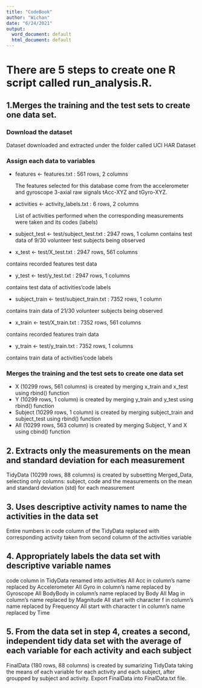 ```yaml
---
title: "CodeBook"
author: "Wichan"
date: "6/24/2021"
output:
  word_document: default
  html_document: default
---
```


# There are 5 steps to create one R script called run_analysis.R.

## 1.Merges the training and the test sets to create one data set.
### Download the dataset
Dataset downloaded and extracted under the folder called UCI HAR Dataset

### Assign each data to variables
  - features <- features.txt : 561 rows, 2 columns 

    The features selected for this database come from the accelerometer and gyroscope 3-axial raw signals tAcc-XYZ and tGyro-XYZ.
  - activities <- activity_labels.txt : 6 rows, 2 columns 
    
    List of activities performed when the corresponding measurements were taken and its codes (labels)
  - subject_test <- test/subject_test.txt : 2947 rows, 1 column 
contains test data of 9/30 volunteer test subjects being observed
  - x_test <- test/X_test.txt : 2947 rows, 561 columns 

contains recorded features test data

  - y_test <- test/y_test.txt : 2947 rows, 1 columns 

contains test data of activities’code labels

  - subject_train <- test/subject_train.txt : 7352 rows, 1 column 

contains train data of 21/30 volunteer subjects being observed

  - x_train <- test/X_train.txt : 7352 rows, 561 columns 

contains recorded features train data

  - y_train <- test/y_train.txt : 7352 rows, 1 columns 

contains train data of activities’code labels

### Merges the training and the test sets to create one data set
  - X (10299 rows, 561 columns) is created by merging x_train and x_test using rbind() function
  - Y (10299 rows, 1 column) is created by merging y_train and y_test using rbind() function
  - Subject (10299 rows, 1 column) is created by merging subject_train and subject_test using rbind() function
  - All (10299 rows, 563 column) is created by merging Subject, Y and X using cbind() function

## 2. Extracts only the measurements on the mean and standard deviation for each measurement
TidyData (10299 rows, 88 columns) is created by subsetting Merged_Data, selecting only columns: subject, code and the measurements on the mean and standard deviation (std) for each measurement

## 3. Uses descriptive activity names to name the activities in the data set
Entire numbers in code column of the TidyData replaced with corresponding activity taken from second column of the activities variable

## 4. Appropriately labels the data set with descriptive variable names
code column in TidyData renamed into activities
All Acc in column’s name replaced by Accelerometer
All Gyro in column’s name replaced by Gyroscope
All BodyBody in column’s name replaced by Body
All Mag in column’s name replaced by Magnitude
All start with character f in column’s name replaced by Frequency
All start with character t in column’s name replaced by Time

## 5. From the data set in step 4, creates a second, independent tidy data set with the average of each variable for each activity and each subject
FinalData (180 rows, 88 columns) is created by sumarizing TidyData taking the means of each variable for each activity and each subject, after groupped by subject and activity.
Export FinalData into FinalData.txt file.
